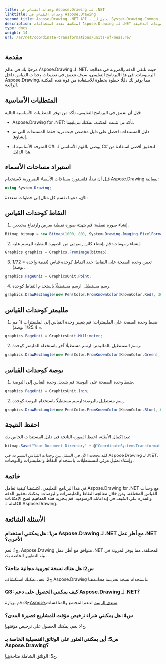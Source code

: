 ```yaml
---
title: وحدات القياس في Aspose.Drawing لـ .NET
linktitle: وحدات القياس في Aspose.Drawing
second_title: Aspose.Drawing .NET API - بديل لـ System.Drawing.Common
description: استكشف تعدد استخدامات Aspose.Drawing لـ .NET في هذا البرنامج التعليمي المتعمق، وإتقان وحدات القياس للرسومات الدقيقة.
type: docs
weight: 14
url: /ar/net/coordinate-transformations/units-of-measure/
---
```

## مقدمة

مرحبًا بك في عالم Aspose.Drawing لـ .NET، حيث تلتقي الدقة والمرونة في معالجة الرسومات. في هذا البرنامج التعليمي، سوف نتعمق في تعقيدات وحدات القياس داخل Aspose.Drawing، مما يوفر لك دليلًا خطوة بخطوة للاستفادة من قوة هذه المكتبة الرائعة.

## المتطلبات الأساسية

قبل أن نتعمق في البرنامج التعليمي، تأكد من توفر المتطلبات الأساسية التالية:

-  Aspose.Drawing for .NET: تأكد من تثبيت المكتبة. يمكنك تنزيله[هنا](https://releases.aspose.com/drawing/net/).

- دليل المستندات: احصل على دليل مخصص حيث تريد حفظ المستندات التي تم إنشاؤها.

- المعرفة الأساسية لـ C#: يوصى بالفهم الأساسي لـ C# لتحقيق أقصى استفادة من هذا الدليل.

## استيراد مساحات الأسماء

قبل أن نبدأ، فلنستورد مساحات الأسماء الضرورية لاستخدام Aspose.Drawing بفعالية:

```csharp
using System.Drawing;
```

الآن، دعونا نقسم كل مثال إلى خطوات متعددة:

## النقاط كوحدات القياس

1. إنشاء صورة نقطية: قم بتهيئة صورة نقطية بعرض وارتفاع محددين.

```csharp
Bitmap bitmap = new Bitmap(1000, 800, System.Drawing.Imaging.PixelFormat.Format32bppPArgb);
```

2. إنشاء رسومات: قم بإنشاء كائن رسومي من الصورة النقطية للرسم عليه.

```csharp
Graphics graphics = Graphics.FromImage(bitmap);
```

3. تعيين وحدة الصفحة على النقاط: حدد النقاط كوحدة قياس (نقطة واحدة = 1/72 بوصة).

```csharp
graphics.PageUnit = GraphicsUnit.Point;
```

4. رسم مستطيل: ارسم مستطيلًا باستخدام النقاط كوحدة.

```csharp
graphics.DrawRectangle(new Pen(Color.FromKnownColor(KnownColor.Red), 36f), 72, 72, 72, 72);
```

## ملليمتر كوحدات القياس

1. ضبط وحدة الصفحة على المليمترات: قم بتغيير وحدة القياس إلى المليمترات (1 مم = 1/25.4 بوصة).

```csharp
graphics.PageUnit = GraphicsUnit.Millimeter;
```

2. رسم المستطيل بالملليمتر: ارسم مستطيلًا آخر باستخدام المليمتر كوحدة.

```csharp
graphics.DrawRectangle(new Pen(Color.FromKnownColor(KnownColor.Green), 6.35f), 25.4f, 25.4f, 25.4f, 25.4f);
```

## بوصة كوحدات القياس

1. ضبط وحدة الصفحة على البوصة: قم بتبديل وحدة القياس إلى البوصة.

```csharp
graphics.PageUnit = GraphicsUnit.Inch;
```

2. رسم مستطيل بالبوصة: ارسم مستطيلًا باستخدام البوصة كوحدة.

```csharp
graphics.DrawRectangle(new Pen(Color.FromKnownColor(KnownColor.Blue), 0.125f), 1, 1, 1, 1);
```

## احفظ النتيجة

بعد إكمال الأمثلة، احفظ الصورة الناتجة في دليل المستندات الخاص بك:

```csharp
bitmap.Save("Your Document Directory" + @"CoordinateSystemsTransformations\UnitsOfMeasure_out.png");
```

لقد نجحت الآن في التنقل بين وحدات القياس المتنوعة في Aspose.Drawing لـ .NET، وإنشاء تمثيل مرئي للمستطيلات باستخدام النقاط والمليمترات والبوصات.

## خاتمة

في هذا البرنامج التعليمي، اكتشفنا كيفية تعامل Aspose.Drawing for .NET مع وحدات القياس المختلفة. ومن خلال معالجة النقاط والمليمترات والبوصات، يمكنك تحقيق الدقة والقدرة على التكيف في إبداعاتك الرسومية. قم بتجربة هذه المفاهيم لفتح الإمكانات الكاملة لـ Aspose.Drawing.

## الأسئلة الشائعة

### س1: هل يمكنني استخدام Aspose.Drawing لـ .NET مع أطر عمل .NET الأخرى؟

ج1: نعم، Aspose.Drawing متوافق مع أطر عمل .NET المختلفة، مما يوفر المرونة في بيئة التطوير الخاصة بك.

### س2: هل هناك نسخة تجريبية مجانية متاحة؟

 ج2: نعم، يمكنك استكشاف Aspose.Drawing باستخدام نسخة تجريبية مجانية[هنا](https://releases.aspose.com/).

### Q3: كيف يمكنني الحصول على دعم Aspose.Drawing لـ .NET؟

 ج3: قم بزيارة[Aspose.منتدى الرسم](https://forum.aspose.com/c/diagram/17) لدعم المجتمع والمناقشات.

### س4: هل يمكنني شراء ترخيص مؤقت للمشاريع قصيرة المدى؟

 ج4: نعم، يمكنك الحصول على ترخيص مؤقت[هنا](https://purchase.aspose.com/temporary-license/).

### س5: أين يمكنني العثور على الوثائق التفصيلية الخاصة بـ Aspose.Drawing؟

 ج5: الوثائق الشاملة متاحة[هنا](https://reference.aspose.com/drawing/net/).